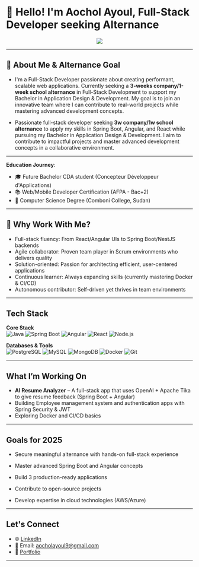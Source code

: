 # 👋 Hello! I'm Aochol Ayoul, Full-Stack Developer seeking Alternance
<p align="center">
  <a href="https://github.com/shawilayoul">
    <img src="https://readme-typing-svg.herokuapp.com/?lines=Seeking+3w/1w+alternance+in+Full-Stack;Spring+Boot+|+Angular+|+React+|+NestJS;Passionate+about+clean+code+and+user-centered+apps;Lifelong+learner+and+team+player&center=true&width=600&height=45" />
  </a>
</p>

---

## 🎯 About Me & Alternance Goal
- I'm a Full-Stack Developer passionate about creating performant, scalable web applications. Currently seeking a **3-weeks company/1-week school alternance** in Full-Stack Development to support my Bachelor in Application Design & Development. My goal is to join an innovative team where I can contribute to real-world projects while mastering advanced development concepts.
+ Passionate full-stack developer seeking **3w company/1w school alternance** to apply my skills in Spring Boot, Angular, and React while pursuing my Bachelor in Application Design & Development. I aim to contribute to impactful projects and master advanced development concepts in a collaborative environment.

---

**Education Journey**:
- 🎓 Future Bachelor CDA student (Concepteur Développeur d'Applications)
- 📚 Web/Mobile Developer Certification (AFPA - Bac+2)
- 🏫 Computer Science Degree (Comboni College, Sudan)

---

## 🌟 Why Work With Me?
+ Full-stack fluency: From React/Angular UIs to Spring Boot/NestJS backends
+ Agile collaborator: Proven team player in Scrum environments who delivers quality
+ Solution-oriented: Passion for architecting efficient, user-centered applications
+ Continuous learner: Always expanding skills (currently mastering Docker & CI/CD)
+ Autonomous contributor: Self-driven yet thrives in team environments

---

##  Tech Stack
**Core Stack**  
![Java](https://img.shields.io/badge/-Java-ED8B00?logo=java&logoColor=white)
![Spring Boot](https://img.shields.io/badge/-Spring%20Boot-6DB33F?logo=spring)
![Angular](https://img.shields.io/badge/-Angular-DD0031?logo=angular)
![React](https://img.shields.io/badge/-React-61DAFB?logo=react)
![Node.js](https://img.shields.io/badge/-Node.js-339933?logo=nodedotjs)

**Databases & Tools**  
![PostgreSQL](https://img.shields.io/badge/-PostgreSQL-4169E1?logo=postgresql)
![MySQL](https://img.shields.io/badge/MySQL-00758F?style=for-the-badge&logo=mysql&logoColor=white)
![MongoDB](https://img.shields.io/badge/MongoDB-4EA94B?style=for-the-badge&logo=mongodb&logoColor=white)
![Docker](https://img.shields.io/badge/-Docker-2496ED?logo=docker)
![Git](https://img.shields.io/badge/-Git-F05032?logo=git)

---

##  What I’m Working On

-  **AI Resume Analyzer** – A full-stack app that uses OpenAI + Apache Tika to give resume feedback (Spring Boot + Angular)
-  Building Employee management system and authentication apps with Spring Security & JWT
-  Exploring Docker and CI/CD basics
  
---

##  Goals for 2025

- Secure meaningful alternance with hands-on full-stack experience

 - Master advanced Spring Boot and Angular concepts

- Build 3 production-ready applications

- Contribute to open-source projects

- Develop expertise in cloud technologies (AWS/Azure)

---

## Let's Connect

- 🌐 [LinkedIn](https://www.linkedin.com/in/aochol-ayoul-mojowok-654a7121a/)
- 📧 Email: aocholayoul9@gmail.com
- 📁 [Portfolio](https://aocholportfolio.netlify.app/)

---

